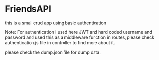# FriendsAPI
this is a small crud app using basic authentication


Note:
For authentication i used here JWT and hard coded username and password and used this as a middleware function in routes, please check authentication.js file in controller to find more about it.

please check the dump.json file for dump data.
